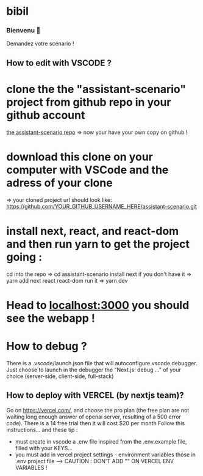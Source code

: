 # bibil 
### Bienvenu 👋
Demandez votre scénario !

## How to edit with VSCODE ?
# clone the the "assistant-scenario" project from github repo in your github account
[the assistant-scenario repo](https://github.com/bibisixtynine/assistant-scenario.git)
=> now your have your own copy on github !
# download this clone on your computer with VSCode and the adress of your clone
=> your cloned project url should look like:
https://github.com/YOUR_GITHUB_USERNAME_HERE/assistant-scenario.git
# install next, react, and react-dom and then run yarn to get the project going :
cd into the repo
=> cd assistant-scenario
install next if you don't have it
=> yarn add next react react-dom
run it
=> yarn dev
# Head to [localhost:3000](http://localhost:3000) you should see the webapp !

# How to debug ?
There is a .vscode/launch.json file that will autoconfigure vscode debugger. Just choose to launch in the debugger the "Next.js: debug ..." of your choice (server-side, client-side, full-stack)



## How to deploy with VERCEL (by nextjs team)?
Go on https://vercel.com/, and choose the pro plan (the free plan are not waiting long enough answer of openai server, resulting of a 500 error code). There is a 14 free trial then it will cost $20 per month
Follow this instructions... and these tip :
- must create in vscode a .env file inspired from the .env.example file, filled with your KEYS...
- you must add in vercel project settings - environment variables those in .env project file
--> CAUTION : DON'T ADD "" ON VERCEL ENV VARIABLES !


